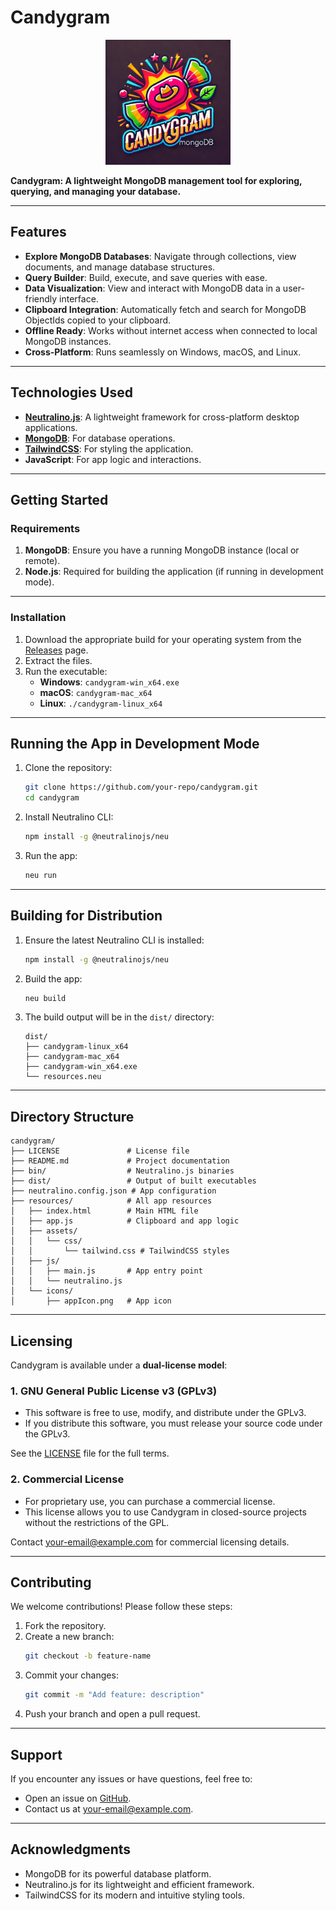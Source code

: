 # **Candygram**

<p align="center">
  <img src="./resources/icons/candygram.png" alt="Candygram Logo" width="200">
</p>

**Candygram: A lightweight MongoDB management tool for exploring, querying, and managing your database.**

---

## **Features**

- **Explore MongoDB Databases**: Navigate through collections, view documents, and manage database structures.
- **Query Builder**: Build, execute, and save queries with ease.
- **Data Visualization**: View and interact with MongoDB data in a user-friendly interface.
- **Clipboard Integration**: Automatically fetch and search for MongoDB ObjectIds copied to your clipboard.
- **Offline Ready**: Works without internet access when connected to local MongoDB instances.
- **Cross-Platform**: Runs seamlessly on Windows, macOS, and Linux.

---

## **Technologies Used**

- **[Neutralino.js](https://neutralino.js.org)**: A lightweight framework for cross-platform desktop applications.
- **[MongoDB](https://www.mongodb.com)**: For database operations.
- **[TailwindCSS](https://tailwindcss.com)**: For styling the application.
- **JavaScript**: For app logic and interactions.

---

## **Getting Started**

### **Requirements**

1. **MongoDB**: Ensure you have a running MongoDB instance (local or remote).
2. **Node.js**: Required for building the application (if running in development mode).

---

### **Installation**

1. Download the appropriate build for your operating system from the [Releases](#) page.
2. Extract the files.
3. Run the executable:
   - **Windows**: `candygram-win_x64.exe`
   - **macOS**: `candygram-mac_x64`
   - **Linux**: `./candygram-linux_x64`

---

## **Running the App in Development Mode**

1. Clone the repository:

   ```bash
   git clone https://github.com/your-repo/candygram.git
   cd candygram
   ```

2. Install Neutralino CLI:

   ```bash
   npm install -g @neutralinojs/neu
   ```

3. Run the app:
   ```bash
   neu run
   ```

---

## **Building for Distribution**

1. Ensure the latest Neutralino CLI is installed:

   ```bash
   npm install -g @neutralinojs/neu
   ```

2. Build the app:

   ```bash
   neu build
   ```

3. The build output will be in the `dist/` directory:
   ```
   dist/
   ├── candygram-linux_x64
   ├── candygram-mac_x64
   ├── candygram-win_x64.exe
   └── resources.neu
   ```

---

## **Directory Structure**

```plaintext
candygram/
├── LICENSE               # License file
├── README.md             # Project documentation
├── bin/                  # Neutralino.js binaries
├── dist/                 # Output of built executables
├── neutralino.config.json # App configuration
├── resources/            # All app resources
│   ├── index.html        # Main HTML file
│   ├── app.js            # Clipboard and app logic
│   ├── assets/
│   │   └── css/
│   │       └── tailwind.css # TailwindCSS styles
│   ├── js/
│   │   ├── main.js       # App entry point
│   │   └── neutralino.js
│   └── icons/
│       ├── appIcon.png   # App icon
```

---

## **Licensing**

Candygram is available under a **dual-license model**:

### **1. GNU General Public License v3 (GPLv3)**

- This software is free to use, modify, and distribute under the GPLv3.
- If you distribute this software, you must release your source code under the GPLv3.

See the [LICENSE](./LICENSE) file for the full terms.

### **2. Commercial License**

- For proprietary use, you can purchase a commercial license.
- This license allows you to use Candygram in closed-source projects without the restrictions of the GPL.

Contact [your-email@example.com](mailto:your-email@example.com) for commercial licensing details.

---

## **Contributing**

We welcome contributions! Please follow these steps:

1. Fork the repository.
2. Create a new branch:
   ```bash
   git checkout -b feature-name
   ```
3. Commit your changes:
   ```bash
   git commit -m "Add feature: description"
   ```
4. Push your branch and open a pull request.

---

## **Support**

If you encounter any issues or have questions, feel free to:

- Open an issue on [GitHub](#).
- Contact us at [your-email@example.com](mailto:your-email@example.com).

---

## **Acknowledgments**

- MongoDB for its powerful database platform.
- Neutralino.js for its lightweight and efficient framework.
- TailwindCSS for its modern and intuitive styling tools.
